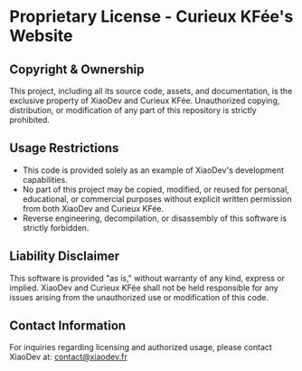 # Proprietary License - Curieux KFée's Website

## Copyright & Ownership
This project, including all its source code, assets, and documentation, is the exclusive property of XiaoDev and Curieux KFée. Unauthorized copying, distribution, or modification of any part of this repository is strictly prohibited.

## Usage Restrictions
- This code is provided solely as an example of XiaoDev's development capabilities.
- No part of this project may be copied, modified, or reused for personal, educational, or commercial purposes without explicit written permission from both XiaoDev and Curieux KFée.
- Reverse engineering, decompilation, or disassembly of this software is strictly forbidden.

## Liability Disclaimer
This software is provided "as is," without warranty of any kind, express or implied. XiaoDev and Curieux KFée shall not be held responsible for any issues arising from the unauthorized use or modification of this code.

## Contact Information
For inquiries regarding licensing and authorized usage, please contact XiaoDev at: contact@xiaodev.fr
